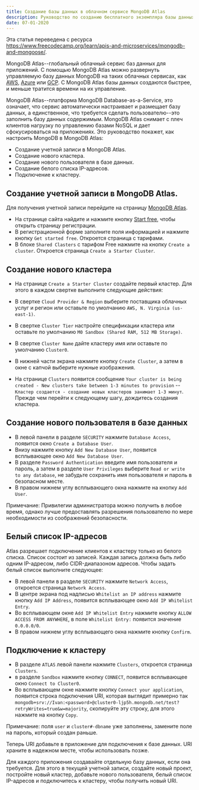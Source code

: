 ```yaml
---
title: Создание базы данных в облачном сервисе MongoDB Atlas
description: Руководство по созданию бесплатного экземпляра базы данных MongoDB в сервисе MongoDB Atlas
date: 07-01-2020
--- 
```


Эта статья переведена с ресурса https://www.freecodecamp.org/learn/apis-and-microservices/mongodb-and-mongoose/.

MongoDB Atlas--глобальный облачный сервис баз данных для приложений. С помощью MongoDB Atlas можно развернуть управляемую базу данных MongoDB на таких облачных сервисах, как [AWS](https://aws.amazon.com/ru/), [Azure](https://azure.microsoft.com/ru-ru/) или [GCP](https://cloud.google.com/). С MongoDB Atlas базы данных создаются быстрее, и меньше тратится времени на их управление. 

MongoDB Atlas--платформа MongoDB Database-as-a-Service, это означает, что сервис автоматически настраивает и размещает базу данных, а единственное, что требуется сделать пользователю--это заполнить базу данных содержимым. MongoDB Atlas снимает с плеч клиентов нагрузку по управлению базами NoSQL и дает сфокусироваться на приложениях. Это руководство покажет, как настроить MongoDB в MongoDB Atlas:

- Создание учетной записи в MongoDB Atlas.
- Создание нового кластера.
- Создание нового пользователя в базе данных.
- Создание белого списка IP-адресов.
- Подключение к кластеру.

## Создание учетной записи в MongoDB Atlas.

Для получения учетной записи перейдите на страницу [MongoDB Atlas](https://www.mongodb.com/cloud/atlas). 

- На странице сайта найдите и нажмите кнопку [Start free](https://www.mongodb.com/cloud/atlas/register), чтобы открыть страницу регистрации.
- В регистрационной форме заполните поля информацией и нажмите кнопку `Get started free`. Откроется страница с тарифами.
- В блоке `Shared Clasters` с тарифом Free нажмите на кнопку `Create a cluster`. Откроется страница `Create a Starter Cluster`.

## Создание нового кластера

- На странице `Create a Starter Cluster` создайте первый кластер. Для этого в каждом свертке выполните следующие действия:

- В свертке `Cloud Provider & Region` выберите поставщика облачных услуг и регион или оставьте по умолчанию `AWS, N. Virginia (us-east-1)`.
- В свертке `Cluster Tier` настройте спецификации кластера или оставьте по умолчанию `M0 Sandbox (Shared RAM, 512 MB Storage)`.
- В свертке `Cluster Name` дайте кластеру имя или оставьте по умолчанию `Cluster0`.
- В нижней части экрана нажмите кнопку `Create Cluster`, а затем в окне с капчой выберите нужные изображения.
- На странице `Clusters` появится сообщение `Your cluster is being created - New clusters take between 1-3 minutes to provision` -- `Кластер создается - создание новых кластеров занимает 1-3 минут`. Прежде чем перейти к следующему шагу, дождитесь создания кластера.

## Создание нового пользователя в базе данных

- В левой панели в разделе `SECURITY` нажмите `Database Access`, появится окно `Create a Database User`.
- Внизу нажмите кнопку `Add New Database User`, появится всплывающее окно `Add New Database User`.
- В разделе `Password Authentication` введите имя пользователя и пароль, а затем в разделе `User Privileges` выберите `Read or write to any database`, не забудьте сохранить имя пользователя и пароль в безопасном месте.
- В правом нижнем углу всплывающего окна нажмите на кнопку `Add User`.

Примечание: Привилегии администратора можно получить в любое время, однако лучше предоставлять разрешения пользователю по мере необходимости из соображений безопасности.

## Белый список IP-адресов

Atlas разрешает подключение клиентов к кластеру только из белого списка. Список состоит из записей. Каждая запись должна быть либо одним IP-адресом, либо CIDR-диапазоном адресов. Чтобы задать белый список выполните следующее:

- В левой панели в разделе `SECURITY` нажмите `Network Access`, откроется страница `Network Access`.
- В центре экрана под надписью `Whitelist an IP address` нажмите кнопку `Add IP Address`, появится всплывающее окно `Add IP Whitelist Entry`. 
- Во всплывающем окне `Add IP Whitelist Entry` нажмите кнопку `ALLOW ACCESS FROM ANYWHERE`, в поле `Whitelist Entry:` появится значение `0.0.0.0/0`.
- В правом нижнем углу всплывающего окна нажмите кнопку `Confirm`.

## Подключение к кластеру

- В разделе `ATLAS` левой панели нажмите `Clusters`, откроется страница `Clusters`.
- в разделе `Sandbox` нажмите кнопку `CONNECT`, появится всплывающее окно `Connect to Cluster0`.
- Во всплывающем окне нажмите кнопку `Connect your application`, появится строка подключения URI, которая выглядит примерно так `mongodb+srv://Ivan:<password>@cluster0-ljp5h.mongodb.net/test?retryWrites=true&w=majority`, скопируйте эту строку, для этого нажмите на кнопку `Copy`.

Примечание: поля `user` и `cluster#-dbname` уже заполнены, замените поле <password> на пароль, который создан раньше.

Теперь URI добавьте в приложение для подключения к базе данных. URI  храните в надежном месте, чтобы использовать позже.

Для каждого приложения создавайте отдельную базу данных, если она требуется. Для этого в текущей учетной записи, создайте новый проект, постройте новый кластер, добавьте нового пользователя, белый список IP-адресов и подключитесь к кластеру, чтобы получить новый URI.






